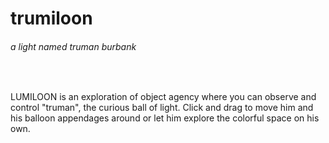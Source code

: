 <div>
<h1>trumiloon</h1> <h6>a light named truman burbank</h6>
</div>
  
&nbsp;

LUMILOON is an exploration of object agency where you can observe and control "truman", the curious ball of light. Click and drag to move him and his balloon appendages around or let him explore the colorful space on his own.
<br>
&nbsp;
&nbsp;
&nbsp;
<br>
<embed src=".trumiloon/example_ux/trumiloon.gif"/>
